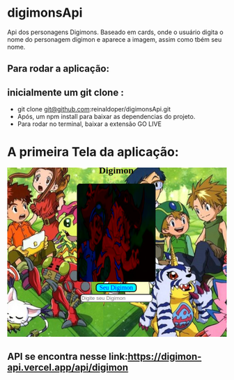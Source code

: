 # digimonsApi
Api dos personagens Digimons. Baseado em cards, onde o usuário digita o nome do personagem digimon e aparece a imagem, assim como tbém seu nome.

## Para rodar a aplicação:
## inicialmente um git clone :
- git clone git@github.com:reinaldoper/digimonsApi.git
- Após, um npm install para baixar as dependencias do projeto.
- Para rodar no terminal, baixar a extensão GO LIVE 
# A primeira Tela da aplicação:
![Tela Inicial](image/digimom.png) 



## API se encontra nesse link:https://digimon-api.vercel.app/api/digimon
